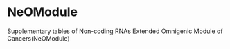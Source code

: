 # NeOModule
Supplementary tables of  Non-coding RNAs Extended Omnigenic Module of Cancers(NeOModule)
